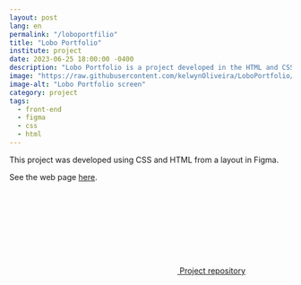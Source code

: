 ```yaml
---
layout: post
lang: en
permalink: "/loboportfilio"
title: "Lobo Portfolio"
institute: project
date: 2023-06-25 18:00:00 -0400
description: "Lobo Portfolio is a project developed in the HTML and CSS for beginners course - Origamid."
image: "https://raw.githubusercontent.com/kelwynOliveira/LoboPortfolio/gh-pages/thumb.jpg"
image-alt: "Lobo Portfolio screen"
category: project
tags:
  - front-end
  - figma
  - css
  - html
---
```


This project was developed using CSS and HTML from a layout in Figma.

See the web page <a href="https://kelwynoliveira.github.io/LoboPortfolio/" target="_blank">here</a>.

<div class="github">
  <a  href="https://github.com/kelwynOliveira/LoboPortfolio" target="_blank">
    <svg class="svg-icon">
        <use xlink:href="{{ '/assets/svg/minima-social-icons.svg#github' | relative_url }}"></use>
    </svg>
  <span>Project repository</span>
  </a>
</div>
<br/>

